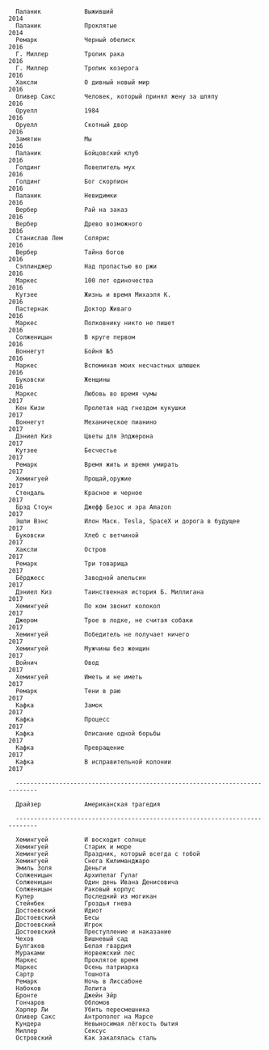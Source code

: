       Паланик            Выживший                                             2014
      Паланик            Проклятые                                            2014
      Ремарк             Черный обелиск                                       2016
      Г. Миллер          Тропик рака                                          2016
      Г. Миллер          Тропик козерога                                      2016
      Хаксли             О дивный новый мир                                   2016
      Оливер Сакс        Человек, который принял жену за шляпу                2016
      Оруелл             1984                                                 2016
      Оруелл             Скотный двор                                         2016
      Замятин            Мы                                                   2016
      Паланик            Бойцовский клуб                                      2016
      Голдинг            Повелитель мух                                       2016
      Голдинг            Бог скорпион                                         2016
      Паланик            Невидимки                                            2016
      Вербер             Рай на заказ                                         2016
      Вербер             Древо возможного                                     2016
      Станислав Лем      Солярис                                              2016
      Вербер             Тайна богов                                          2016
      Сэллинджер         Над пропастью во ржи                                 2016
      Маркес             100 лет одиночества                                  2016
      Кутзее             Жизнь и время Михаэля К.                             2016
      Пастернак          Доктор Живаго                                        2016
      Маркес             Полковнику никто не пишет                            2016
      Солженицын         В круге первом                                       2016
      Воннегут           Бойня №5                                             2016
      Маркес             Вспоминая моих несчастных шлюшек                     2016
      Буковски           Женщины                                              2016
      Маркес             Любовь во время чумы                                 2017
      Кен Кизи           Пролетая над гнездом кукушки                         2017
      Воннегут           Механическое пианино                                 2017
      Дэниел Киз         Цветы для Элджерона                                  2017
      Кутзее             Бесчестье                                            2017
      Ремарк             Время жить и время умирать                           2017
      Хемингуей          Прощай,оружие                                        2017
      Стендаль           Красное и черное                                     2017
      Брэд Стоун         Джефф Безос и эра Amazon                             2017
      Эшли Вэнс          Илон Маск. Tesla, SpaceX и дорога в будущее          2017
      Буковски           Хлеб с ветчиной                                      2017
      Хаксли             Остров                                               2017
      Ремарк             Три товарища                                         2017
      Бёрджесс           Заводной апельсин                                    2017
      Дэниел Киз         Таинственная история Б. Миллигана                    2017
      Хемингуей          По ком звонит колокол                                2017
      Джером             Трое в лодке, не считая собаки                       2017
      Хемингуей          Победитель не получает ничего                        2017
      Хемингуей          Мужчины без женщин                                   2017
      Войнич             Овод                                                 2017
      Хемингуей          Иметь и не иметь                                     2017
      Ремарк             Тени в раю                                           2017
      Кафка              Замок                                                2017
      Кафка              Процесс                                              2017
      Кафка              Описание одной борьбы                                2017
      Кафка              Превращение                                          2017
      Кафка              В исправительной колонии                             2017
      
      ----------------------------------------------------------------------------
      
      Драйзер            Американская трагедия
      
      ----------------------------------------------------------------------------
                                      
      Хемингуей          И восходит солнце                                    
      Хемингуей          Старик и море                                        
      Хемингуей          Праздник, который всегда с тобой                     
      Хемингуей          Снега Килиманджаро                                   
      Эмиль Золя         Деньги                                               
      Солженицын         Архипелаг Гулаг                                      
      Солженицын         Один день Ивана Денисовича                           
      Солженицын         Раковый корпус                                       
      Купер              Последний из могикан                                 
      Стейнбек           Гроздья гнева                                        
      Достоевский        Идиот                                                
      Достоевский        Бесы                                                 
      Достоевский        Игрок                                                
      Достоевский        Преступление и наказание                             
      Чехов              Вишневый сад                                         
      Булгаков           Белая гвардия                                        
      Мураками           Норвежский лес                                       
      Маркес             Проклятое время                                      
      Маркес             Осень патриарха                                      
      Сартр              Тошнота                                              
      Ремарк             Ночь в Лиссабоне                                     
      Набоков            Лолита                                               
      Бронте             Джейн Эйр                                            
      Гончаров           Обломов                                              
      Харпер Ли          Убить пересмешника                                   
      Оливер Сакс        Антрополог на Марсе                                  
      Кундера            Невыносимая лёгкость бытия                           
      Миллер             Сексус                                               
      Островский         Как закалялась сталь